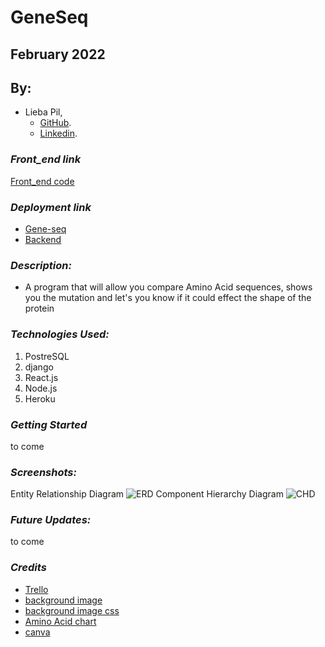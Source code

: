 # GeneSeq
## February 2022
## By:
* Lieba Pil,
  * [GitHub](https://github.com/liebapil).
  * [Linkedin](https://www.linkedin.com/in/lieba-pil/).

### ***Front_end link***
[Front_end code](https://github.com/liebapil/geneseq-frontend)

### ***Deployment link***
* [Gene-seq](https://geneseq-frontend.herokuapp.com/)
* [Backend](https://geneseq.herokuapp.com/)

### ***Description:***
* A program that will allow you compare Amino Acid sequences, shows you the mutation and let's you know if it could effect the shape of the protein 


### ***Technologies Used:***
1. PostreSQL
2. django
3. React.js
4. Node.js
5. Heroku

### ***Getting Started***
to come

### ***Screenshots:***

Entity Relationship Diagram
![ERD](https://imgur.com/ihl8o93.png)
Component Hierarchy Diagram 
![CHD](https://imgur.com/efTBZqT.png)


### ***Future Updates:***
to come

### ***Credits***

* [Trello](https://trello.com/b/t7pWJIog/geneseq)
* [background image](https://st2.depositphotos.com/1762606/8529/i/600/depositphotos_85291298-stock-photo-dna-molecule-structure-background.jpg)
* [background image css](https://css-tricks.com/perfect-full-page-background-image/)
* [Amino Acid chart](https://cdn.technologynetworks.com/tn/images/body/aminoacids-pic3revised1574260662291.png)
* [canva](https://www.canva.com/)

